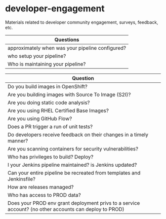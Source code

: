 # developer-engagement
Materials related to developer community engagement, surveys, feedback, etc.

| Questions |
| ---- |
| approximately when was your pipeline configured?|
| who setup your pipeline? |
| Who is maintaining your pipeline? |

| Question                                                    |
| ------------------------------------------------------------ |
| Do you build images in OpenShift?                            |
| Are you building images with Source To Image (S2I)?          |
| Are you doing static code analysis?                          |
| Are you using RHEL Certified Base Images?                    |
| Are you using GitHub Flow?                                   |
| Does a PR trigger a run of unit tests?                       |
| Do developers receive feedback on their changes in a timely manner? |
| Are you scanning containers for security vulnerabilities? |
| Who has privileges to build? Deploy? |
| I your Jenkins pipeline maintained?  is Jenkins updated?  |
| Can your entire pipeline be recreated from templates and Jenkinsfile?|
| How are releases managed? |
| Who has access to PROD data? |
| Does your PROD env grant deployment privs to a service account? (no other accounts can deploy to PROD)|

